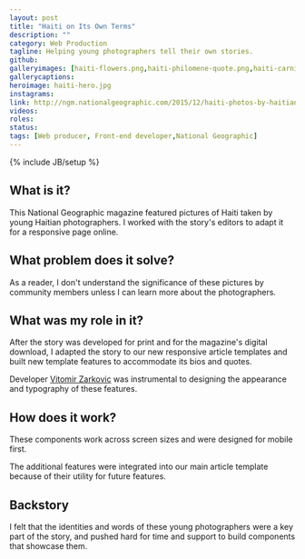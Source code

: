 ```yaml
---
layout: post
title: "Haiti on Its Own Terms"
description: ""
category: Web Production
tagline: Helping young photographers tell their own stories.
github: 
galleryimages: [haiti-flowers.png,haiti-philomene-quote.png,haiti-carnival.png]
gallerycaptions: 
heroimage: haiti-hero.jpg
instagrams: 
link: http://ngm.nationalgeographic.com/2015/12/haiti-photos-by-haitians-text
videos: 
roles: 
status: 
tags: [Web producer, Front-end developer,National Geographic]
---
```

{% include JB/setup %}

## What is it? 

This National Geographic magazine featured pictures of Haiti taken by young Haitian photographers. I worked with the story's editors to adapt it for a responsive page online.

## What problem does it solve? 

As a reader, I don't understand the significance of these pictures by community members unless I can learn more about the photographers.

## What was my role in it? 

After the story was developed for print and for the magazine's digital download, I adapted the story to our new responsive article templates and built new template features to accommodate its bios and quotes. 

Developer [Vitomir Zarkovic](http://vitomir-zarkovic.com/) was instrumental to designing the appearance and typography of these features.

## How does it work? 

These components work across screen sizes and were designed for mobile first.

The additional features were integrated into our main article template because of their utility for future features.

## Backstory 

I felt that the identities and words of these young photographers were a key part of the story, and pushed hard for time and support to build components that showcase them.
